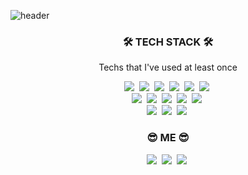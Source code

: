 ![header](https://capsule-render.vercel.app/api?type=wave&color=FECCA2&height=300&section=header&text=Ji%20Young%20Park&fontSize=90)

<h3 align="center">🛠 TECH STACK 🛠</h3>

<p align="center"> Techs that I've used at least once </p>
<p align="center">
<img src="https://img.shields.io/badge/Python-3766AB?style=flat-square&logo=Python&logoColor=white"/>&nbsp
<img src="https://img.shields.io/badge/R-276DC3?style=flat-square&logo=R&logoColor=white"/>&nbsp
<img src="https://img.shields.io/badge/HTML5-E34F26?style=flat-square&logo=HTML5&logoColor=white"/>&nbsp
<img src="https://img.shields.io/badge/CSS3-1572B6?style=flat-square&logo=CSS3&logoColor=white"/>&nbsp
<img src="https://img.shields.io/badge/JavaScript-F7DF1E?style=flat-square&logo=JavaScript&logoColor=white"/>&nbsp 
<img src="https://img.shields.io/badge/Java-007396?style=flat-square&logo=Java&logoColor=white"/></a>&nbsp <br>
<img src="https://img.shields.io/badge/Django-092E20?style=flat-square&logo=django&logoColor=white"/></a>&nbsp 
<img src="https://img.shields.io/badge/Mysql-4479A1?style=flat-square&logo=mysql&logoColor=white"/></a>&nbsp 
<img src="https://img.shields.io/badge/git-F05032?style=flat-square&logo=git&logoColor=white"/></a>&nbsp 
<img src="https://img.shields.io/badge/Firebase-FFCA28?style=flat-square&logo=firebase&logoColor=white"/></a>&nbsp 
<img src="https://img.shields.io/badge/Dialogflow-FF9800?style=flat-square&logo=dialogflow&logoColor=white"/></a>&nbsp <br>
<img src="https://img.shields.io/badge/Google_Analytics-E37400?style=flat-square&logo=Google-Analytics&logoColor=white"/></a>&nbsp 
<img src="https://img.shields.io/badge/Slack-4A154B?style=flat-square&logo=slack&logoColor=white"/></a>&nbsp 
<img src="https://img.shields.io/badge/Notion-000000?style=flat-square&logo=notion&logoColor=white"/></a>&nbsp 
</p>

<h3 align="center">😎 ME 😎</h3>
<p align="center">
<a href="https://velog.io/@j20park/"><img src="https://img.shields.io/badge/Tech%20Blog-11B48A?style=flat-square&logo=Vimeo&logoColor=white&link=https://velog.io/@j20park/"/></a>&nbsp
<a href="https://www.linkedin.com/in/jiyoungchristinepark/"><img src="https://img.shields.io/badge/-LinkedIn-blue?style=flat-square&logo=Linkedin&logoColor=white&link=https://www.linkedin.com/in/jiyoungchristinepark/"/></a>&nbsp
<a href="mailto:jen3651@gmail.com"><img src="https://img.shields.io/badge/Gmail-d14836?style=flat-square&logo=Gmail&logoColor=white&link=mailto:jen3651@gmail.com/"/></a>&nbsp
</p>

<!--
**nahaepark/nahaepark** is a ✨ _special_ ✨ repository because its `README.md` (this file) appears on your GitHub profile.

Here are some ideas to get you started:

- 🔭 I’m currently working on ...
- 🌱 I’m currently learning ...
- 👯 I’m looking to collaborate on ...
- 🤔 I’m looking for help with ...
- 💬 Ask me about ...
- 📫 How to reach me: ...
- 😄 Pronouns: ...
- ⚡ Fun fact: ...
-->
